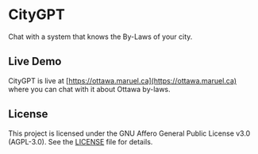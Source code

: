 # CityGPT

Chat with a system that knows the By-Laws of your city.

## Live Demo

CityGPT is live at [https://ottawa.maruel.ca](https://ottawa.maruel.ca) where you can chat with it about Ottawa by-laws.

## License

This project is licensed under the GNU Affero General Public License v3.0 (AGPL-3.0). See the [LICENSE](LICENSE) file for details.
